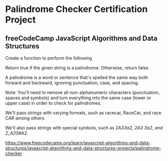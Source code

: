 # Palindrome Checker Certification Project

## freeCodeCamp JavaScript Algorithms and Data Structures

Create a function to perform the following

Return true if the given string is a palindrome. Otherwise, return false.

A palindrome is a word or sentence that's spelled the same way both forward and backward, ignoring punctuation, case, and spacing.

Note: You'll need to remove all non-alphanumeric characters (punctuation, spaces and symbols) and turn everything into the same case (lower or upper case) in order to check for palindromes.

We'll pass strings with varying formats, such as racecar, RaceCar, and race CAR among others.

We'll also pass strings with special symbols, such as 2A3*3a2, 2A3 3a2, and 2_A3*3#A2.

https://www.freecodecamp.org/learn/javascript-algorithms-and-data-structures/javascript-algorithms-and-data-structures-projects/palindrome-checker
